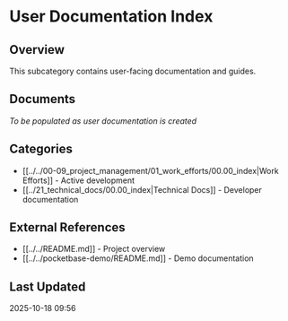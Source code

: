 # User Documentation Index

## Overview
This subcategory contains user-facing documentation and guides.

## Documents
_To be populated as user documentation is created_

## Categories
- [[../../00-09_project_management/01_work_efforts/00.00_index|Work Efforts]] - Active development
- [[../21_technical_docs/00.00_index|Technical Docs]] - Developer documentation

## External References
- [[../../README.md]] - Project overview
- [[../../pocketbase-demo/README.md]] - Demo documentation

## Last Updated
2025-10-18 09:56

